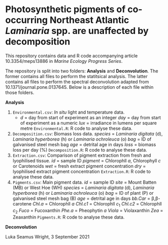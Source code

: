 # Photosynthetic pigments of co-occurring Northeast Atlantic *Laminaria* spp. are unaffected by decomposition
This repository contains data and R code accompanying article 10.3354/meps13886 in *Marine Ecology Progress Series*.

The repository is split into two folders: **Analysis** and **Deconvolution**. The former contains all files to perform the statitsical analysis. The latter contains all files to perform the spectral deconvolution adapted from 10.1371/journal.pone.0137645. Below is a description of each file within those folders.

**Analysis**
1. `Environmental.csv`: *In situ* light and temperature data.
    - *d* = day from start of experiment as an integer
                        *day* = day from start of experiment as a numeric
                        *lux* = irradiance in lumens per square metre
   `Environmental.R`: R code to analyse these data.
2. `Decomposition.csv`: Biomass loss data.
                        *species* = *Laminaria digitata* (d), *Laminaria hyperborea* (h) or *Laminaria ochroleuca* (o)
                        *bag* = ID of galvanised steel mesh bag
                        *age* = detrital age in days
                        *loss* = biomass loss per day (%)
   `Decomposition.R`: R code to analyse these data.
3. `Extraction.csv`: Comparison of pigment extraction from fresh and lyophilised tissue.
                     *id* = sample ID
                     *pigment* = Chlorophll *a*, Chlorophyll *c* or Carotenoids
                     *wet* = fresh extract pigment concentration
                     *dry* = lyophilised extract pigment concentration
   `Extraction.R`: R code to analyse these data.
4. `Pigments.csv`: Main pigment data.
                     *id* = sample ID
                     *site* = Mount Batten (MB) or West Hoe (WH)
                     *species* = *Laminaria digitata* (d), *Laminaria hyperborea* (h) or *Laminaria ochroleuca* (o)
                     *bag* = ID of plant (P) or galvanised steel mesh bag (B)
                     *age* = detrital age in days
                     *bb.Car* = β,β-carotene
                     *Chl.a* = Chlorophll *a*
                     *Chl.c1* = Chlorophll *c*<sub>1</sub>
                     *Chl.c2* = Chlorophll *c*<sub>2</sub>
                     *Fuco* = Fucoxanthin
                     *Phe.a* = Pheophytin *a*
                     *Viola* = Violaxanthin
                     *Zea* = Zeaxanthin
   `Pigments.R`: R code to analyse these data.

**Deconvolution**

Luka Seamus Wright, 3 September 2021
